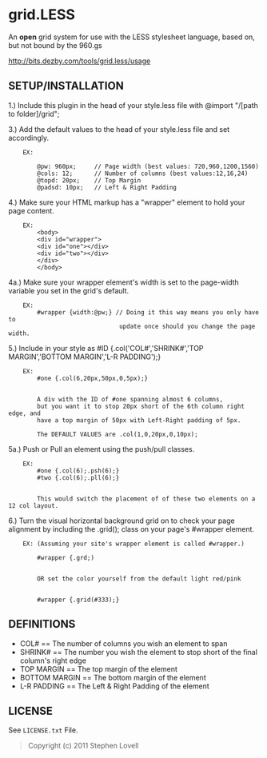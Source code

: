 grid.LESS
=======

An **open** grid system for use with the LESS stylesheet language, based on, but not bound by the 960.gs

<http://bits.dezby.com/tools/grid.less/usage>

SETUP/INSTALLATION 
-----


1.) Include this plugin in the head of your style.less file with @import "/[path to folder]/grid";

3.) Add the default values to the head of your style.less file and set accordingly.

		EX:     
			
			@pw: 960px;		// Page width (best values: 720,960,1200,1560)
			@cols: 12;		// Number of columns (best values:12,16,24)
			@topd: 20px;	// Top Margin
			@padsd: 10px;	// Left & Right Padding
			

4.) Make sure your HTML markup has a "wrapper" element to hold your page content.

		EX:
			<body>
			<div id="wrapper">
			<div id="one"></div>
			<div id="two"></div>
			</div>
			</body>	
			

 4a.) Make sure your wrapper element's width is set to the page-width variable you set in the grid's default.

		EX:
			#wrapper {width:@pw;} // Doing it this way means you only have to 
                                   update once should you change the page width.
			
		
 5.) Include in your style as #ID {.col('COL#','SHRINK#','TOP MARGIN','BOTTOM MARGIN','L-R PADDING');} 

		EX:
			#one {.col(6,20px,50px,0,5px);}
			

			A div with the ID of #one spanning almost 6 columns, 
 			but you want it to stop 20px short of the 6th column right edge, and 
 			have a top margin of 50px with Left-Right padding of 5px.

 			The DEFAULT VALUES are .col(1,0,20px,0,10px);

 5a.) Push or Pull an element using the push/pull classes.
		
		EX: 
			#one {.col(6);.psh(6);}
			#two {.col(6);.pll(6);}
			

			This would switch the placement of of these two elements on a 12 col layout.

 6.) Turn the visual horizontal background grid on to check your page alignment by including the .grid(); class on your page's #wrapper element.

		EX: (Assuming your site's wrapper element is called #wrapper.)

			#wrapper {.grd;)
			

			OR set the color yourself from the default light red/pink
			
			
			#wrapper {.grid(#333);}
			

DEFINITIONS
-------

*  COL# == The number of columns you wish an element to span
*  SHRINK# == The number you wish the element to stop short of the final column's right edge
*  TOP MARGIN == The top margin of the element
*  BOTTOM MARGIN == The bottom margin of the element
*  L-R PADDING == The Left & Right Padding of the element


LICENSE
-------

See `LICENSE.txt` File.

> Copyright (c) 2011 Stephen Lovell

